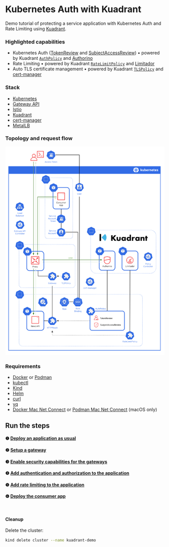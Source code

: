 # Kubernetes Auth with Kuadrant

Demo tutorial of protecting a service application with Kubernetes Auth and Rate Limiting using [Kuadrant](https://kuadrant.io).

### Highlighted capabilities
- Kubernetes Auth ([TokenReview](https://kubernetes.io/docs/reference/kubernetes-api/authentication-resources/token-review-v1/) and [SubjectAccessReview](https://kubernetes.io/docs/reference/kubernetes-api/authorization-resources/subject-access-review-v1/)) • powered by Kuadrant [`AuthPolicy`](https://docs.kuadrant.io/0.10.0/kuadrant-operator/doc/auth/) and [Authorino](https://docs.kuadrant.io/0.10.0/authorino/)
- Rate Limiting • powered by Kuadrant [`RateLimitPolicy`](https://docs.kuadrant.io/0.10.0/kuadrant-operator/doc/rate-limiting/) and [Limitador](https://docs.kuadrant.io/0.10.0/limitador/)
- Auto TLS certificate management • powered by Kuadrant [`TLSPolicy`](https://docs.kuadrant.io/0.10.0/kuadrant-operator/doc/tls/) and [cert-manager](https://cert-manager.io/)

### Stack
- [Kubernetes](https://kubernetes.io)
- [Gateway API](https://gateway-api.sigs.k8s.io/)
- [Istio](https://istio.io)
- [Kuadrant](https://kuadrant.io)
- [cert-manager](https://cert-manager.io/)
- [MetalLB](https://metallb.org/)

### Topology and request flow

![Architecture](architecture.png)

### Requirements

- [Docker](https://www.docker.com/) or [Podman](https://podman.io/)
- [kubectl](https://kubernetes.io/docs/reference/kubectl/introduction/)
- [Kind](https://kind.sigs.k8s.io/)
- [Helm](https://helm.sh/)
- [curl](https://curl.se)
- [yq](https://github.com/mikefarah/yq)
- [Docker Mac Net Connect](https://github.com/chipmk/docker-mac-net-connect) or [Podman Mac Net Connect](https://github.com/jasonmadigan/podman-mac-net-connect) (macOS only)

## Run the steps

#### ❶ [Deploy an application as usual](1-deploy.md)
#### ❷ [Setup a gateway](2-gateway.md)
#### ❸ [Enable security capabilities for the gateways](3-kuadrant.md)
#### ❹ [Add authentication and authorization to the application](4-auth.md)
#### ❺ [Add rate limiting to the application](5-rate-limit.md)
#### ❻ [Deploy the consumer app](6-consumer.md)

<br/>

#### Cleanup

Delete the cluster:

```sh
kind delete cluster --name kuadrant-demo
```
